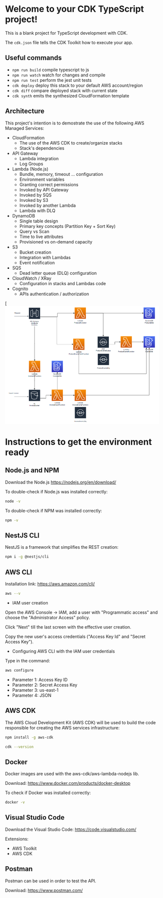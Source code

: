 # Welcome to your CDK TypeScript project!

This is a blank project for TypeScript development with CDK.

The `cdk.json` file tells the CDK Toolkit how to execute your app.

## Useful commands

 * `npm run build`   compile typescript to js
 * `npm run watch`   watch for changes and compile
 * `npm run test`    perform the jest unit tests
 * `cdk deploy`      deploy this stack to your default AWS account/region
 * `cdk diff`        compare deployed stack with current state
 * `cdk synth`       emits the synthesized CloudFormation template

## Architecture

This project's intention is to demostrate the use of the following AWS Managed Services:

* CloudFormation
    * The use of the AWS CDK to create/organize stacks
    * Stack's dependencies
* API Gateway
    * Lambda integration
    * Log Groups
* Lambda (Node.js)
    * Bundle, memory, timeout ... configuration
    * Environment variables
    * Granting correct permissions
    * Invoked by API Gateway
    * Invoked by SQS
    * Invoked by S3
    * Invoked by another Lambda
    * Lambda with DLQ
* DynamoDB
    * Single table design
    * Primary key concepts (Partition Key + Sort Key)
    * Query vs Scan
    * Time to live attributes
    * Provisioned vs on-demand capacity
* S3
    * Bucket creation
    * Integration with Lambdas
    * Event notification
* SQS
    * Dead letter queue (DLQ) configuration
* CloudWatch / XRay
    * Configuration in stacks and Lambdas code
* Cognito
    * APIs authentication / authorization

[![Architecture](architecture.png)

# Instructions to get the environment ready

## Node.js and NPM

Download the Node.js https://nodejs.org/en/download/

To double-check if Node.js was installed correctly:

```sh
node -v
```

To double-check if NPM was installed correctly:

```sh
npm -v
```

## NestJS CLI

NestJS is a framework that simplifies the REST creation:

```sh
npm i -g @nestjs/cli
```

## AWS CLI

Installation link: https://aws.amazon.com/cli/

```sh
aws --v
```

* IAM user creation

Open the AWS Console -> IAM, add a user with "Programmatic access" and choose the "Administrator Access" policy.

Click "Next" till the last screen with the effective user creation.

Copy the new user's access credentials ("Access Key Id" and "Secret Access Key").

* Configuring AWS CLI with the IAM user credentials

Type in the command:

```sh
aws configure
```

* Parameter 1: Access Key ID
* Parameter 2: Secret Access Key
* Parameter 3: us-east-1
* Parameter 4: JSON

## AWS CDK

The AWS Cloud Development Kit (AWS CDK) will be used to build the code responsible for creating the AWS services infrastructure:

```sh
npm install -g aws-cdk
```

```sh
cdk --version
```

## Docker

Docker images are used with the aws-cdk/aws-lambda-nodejs lib.

Download: https://www.docker.com/products/docker-desktop

To check if Docker was installed correctly:

```sh
docker -v
```

## Visual Studio Code

Download the Visual Studio Code: https://code.visualstudio.com/

Extensions:

* AWS Toolkit
* AWS CDK

## Postman

Postman can be used in order to test the API.

Download: https://www.postman.com/